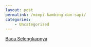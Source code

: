```yaml
---
layout: post
permalink: /mimpi-kambing-dan-sapi/
categories:
    - Uncategorized
---
```


[Baca Selengkapnya](/10)